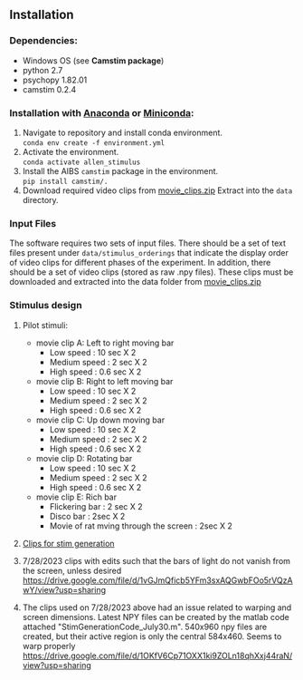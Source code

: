## Installation

### Dependencies:

- Windows OS (see **Camstim package**)
- python 2.7
- psychopy 1.82.01
- camstim 0.2.4

### Installation with [Anaconda](https://docs.anaconda.com/anaconda/install/) or [Miniconda](https://docs.conda.io/en/latest/miniconda.html):

1. Navigate to repository and install conda environment.  
    `conda env create -f environment.yml`
2. Activate the environment.  
    `conda activate allen_stimulus`
3. Install the AIBS `camstim` package in the environment.  
    `pip install camstim/.`
4. Download required video clips from [movie_clips.zip](https://tigress-web.princeton.edu/~dmturner/allen_stimulus/movie_clips.zip)
   Extract into the `data` directory.
   
### Input Files

The software requires two sets of input files. There should be a set of text files present under `data/stimulus_orderings` that indicate the display order of video clips for different phases of the experiment. In addition, there should be a set of video clips (stored as raw .npy files). These clips must be downloaded and extracted into the data folder from [movie_clips.zip](https://tigress-web.princeton.edu/~dmturner/allen_stimulus/movie_clips.zip)

### Stimulus design

1. Pilot stimuli:
    + movie clip A: Left to right moving bar
        - Low speed : 10 sec X 2
        - Medium speed : 2 sec X 2
        - High speed : 0.6 sec X 2
    + movie clip B: Right to left moving bar
        - Low speed : 10 sec X 2
        - Medium speed : 2 sec X 2
        - High speed : 0.6 sec X 2
    + movie clip C: Up down moving bar
        - Low speed : 10 sec X 2
        - Medium speed : 2 sec X 2
        - High speed : 0.6 sec X 2
    + movie clip D: Rotating bar
        - Low speed : 10 sec X 2
        - Medium speed : 2 sec X 2
        - High speed : 0.6 sec X 2
    + movie clip E: Rich bar
        - Flickering bar : 2 sec X 2
        - Disco bar : 2sec X 2
        - Movie of rat mving through the screen : 2sec X 2


2. [Clips for stim generation](https://drive.google.com/drive/folders/14B9YlA_-adNRlzoag-XGWW37W226WOFP?usp=sharing)
3. 7/28/2023 clips with edits such that the bars of light do not vanish from the screen, unless desired
   https://drive.google.com/file/d/1vGJmQficb5YFm3sxAQGwbFOo5rVQzAwY/view?usp=sharing
4. The clips used on 7/28/2023 above had an issue related to warping and screen dimensions. Latest NPY files can be created by the matlab code attached "StimGenerationCode_July30.m". 540x960 npy files are created, but their active region is only the central 584x460. Seems to warp properly
   https://drive.google.com/file/d/1OKfV6Cp71OXX1ki9ZOLn18qhXxj44raN/view?usp=sharing
   
        

